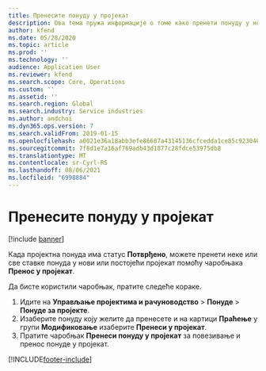 ```yaml
---
title: Пренесите понуду у пројекат
description: Ова тема пружа информације о томе како пренети понуду у нови или постојећи пројекат.
author: kfend
ms.date: 05/28/2020
ms.topic: article
ms.prod: ''
ms.technology: ''
audience: Application User
ms.reviewer: kfend
ms.search.scope: Core, Operations
ms.custom: ''
ms.assetid: ''
ms.search.region: Global
ms.search.industry: Service industries
ms.author: andchoi
ms.dyn365.ops.version: 7
ms.search.validFrom: 2019-01-15
ms.openlocfilehash: a0021e36a18abb3efe86687a43145136cfcedda1ce85c92304608bf2e7270598
ms.sourcegitcommit: 7f8d1e7a16af769adb43d1877c28fdce53975db8
ms.translationtype: MT
ms.contentlocale: sr-Cyrl-RS
ms.lasthandoff: 08/06/2021
ms.locfileid: "6998884"
---
```

# <a name="transfer-a-quotation-to-a-project"></a>Пренесите понуду у пројекат

[!include [banner](../includes/banner.md)]

Када пројектна понуда има статус **Потврђено**, можете пренети неке или све ставке понуда у нови или постојећи пројекат помоћу чаробњака **Пренос у пројекат**. 

Да бисте користили чаробњак, пратите следеће кораке.

1. Идите на **Управљање пројектима и рачуноводство** > **Понуде** > **Понуде за пројекте**.
2. Изаберите понуду коју желите да пренесете и на картици **Праћење** у групи **Модификовање** изаберите **Пренеси у пројекат**.
3. Пратите чаробњак **Пренеси понуду у пројекат** за повезивање и пренос понуде у пројекат.


[!INCLUDE[footer-include](../includes/footer-banner.md)]